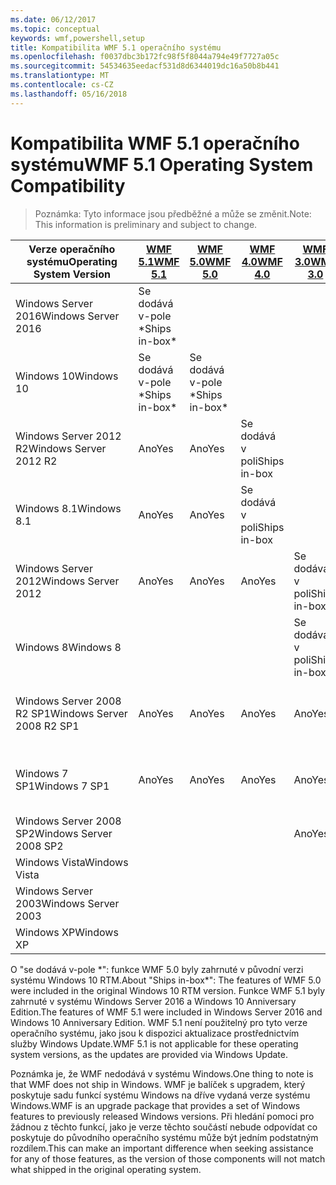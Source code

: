 ```yaml
---
ms.date: 06/12/2017
ms.topic: conceptual
keywords: wmf,powershell,setup
title: Kompatibilita WMF 5.1 operačního systému
ms.openlocfilehash: f0037dbc3b172fc98f5f8044a794e49f7727a05c
ms.sourcegitcommit: 54534635eedacf531d8d6344019dc16a50b8b441
ms.translationtype: MT
ms.contentlocale: cs-CZ
ms.lasthandoff: 05/16/2018
---
```

# <a name="wmf-51-operating-system-compatibility"></a><span data-ttu-id="99b79-103">Kompatibilita WMF 5.1 operačního systému</span><span class="sxs-lookup"><span data-stu-id="99b79-103">WMF 5.1 Operating System Compatibility</span></span> #

> <span data-ttu-id="99b79-104">Poznámka: Tyto informace jsou předběžné a může se změnit.</span><span class="sxs-lookup"><span data-stu-id="99b79-104">Note: This information is preliminary and subject to change.</span></span>

| <span data-ttu-id="99b79-105">Verze operačního systému</span><span class="sxs-lookup"><span data-stu-id="99b79-105">Operating System Version</span></span> | [<span data-ttu-id="99b79-106">WMF 5.1</span><span class="sxs-lookup"><span data-stu-id="99b79-106">WMF 5.1</span></span>](https://aka.ms/wmf51download) | [<span data-ttu-id="99b79-107">WMF 5.0</span><span class="sxs-lookup"><span data-stu-id="99b79-107">WMF 5.0</span></span>](https://aka.ms/wmf5download) | [<span data-ttu-id="99b79-108">WMF 4.0</span><span class="sxs-lookup"><span data-stu-id="99b79-108">WMF 4.0</span></span>](https://aka.ms/wmf4download) |  [<span data-ttu-id="99b79-109">WMF 3.0</span><span class="sxs-lookup"><span data-stu-id="99b79-109">WMF 3.0</span></span>](https://aka.ms/wmf3download) | [<span data-ttu-id="99b79-110">WMF 2.0</span><span class="sxs-lookup"><span data-stu-id="99b79-110">WMF 2.0</span></span>](https://aka.ms/wmf2download) |
| ------------------------ | ----------- | ----------- | ----------- | ------------ |  ------------- |
| <span data-ttu-id="99b79-111">Windows Server 2016</span><span class="sxs-lookup"><span data-stu-id="99b79-111">Windows Server 2016</span></span> | <span data-ttu-id="99b79-112">Se dodává v-pole \*</span><span class="sxs-lookup"><span data-stu-id="99b79-112">Ships in-box\*</span></span> |  |  |  |  |
| <span data-ttu-id="99b79-113">Windows 10</span><span class="sxs-lookup"><span data-stu-id="99b79-113">Windows 10</span></span> | <span data-ttu-id="99b79-114">Se dodává v-pole \*</span><span class="sxs-lookup"><span data-stu-id="99b79-114">Ships in-box\*</span></span> | <span data-ttu-id="99b79-115">Se dodává v-pole \*</span><span class="sxs-lookup"><span data-stu-id="99b79-115">Ships in-box\*</span></span>  | | | |
| <span data-ttu-id="99b79-116">Windows Server 2012 R2</span><span class="sxs-lookup"><span data-stu-id="99b79-116">Windows Server 2012 R2</span></span>| <span data-ttu-id="99b79-117">Ano</span><span class="sxs-lookup"><span data-stu-id="99b79-117">Yes</span></span> | <span data-ttu-id="99b79-118">Ano</span><span class="sxs-lookup"><span data-stu-id="99b79-118">Yes</span></span> | <span data-ttu-id="99b79-119">Se dodává v poli</span><span class="sxs-lookup"><span data-stu-id="99b79-119">Ships in-box</span></span> |  |  |
| <span data-ttu-id="99b79-120">Windows 8.1</span><span class="sxs-lookup"><span data-stu-id="99b79-120">Windows 8.1</span></span> | <span data-ttu-id="99b79-121">Ano</span><span class="sxs-lookup"><span data-stu-id="99b79-121">Yes</span></span> | <span data-ttu-id="99b79-122">Ano</span><span class="sxs-lookup"><span data-stu-id="99b79-122">Yes</span></span> |  <span data-ttu-id="99b79-123">Se dodává v poli</span><span class="sxs-lookup"><span data-stu-id="99b79-123">Ships in-box</span></span> |  |  |
| <span data-ttu-id="99b79-124">Windows Server 2012</span><span class="sxs-lookup"><span data-stu-id="99b79-124">Windows Server 2012</span></span> | <span data-ttu-id="99b79-125">Ano</span><span class="sxs-lookup"><span data-stu-id="99b79-125">Yes</span></span> | <span data-ttu-id="99b79-126">Ano</span><span class="sxs-lookup"><span data-stu-id="99b79-126">Yes</span></span> | <span data-ttu-id="99b79-127">Ano</span><span class="sxs-lookup"><span data-stu-id="99b79-127">Yes</span></span> |  <span data-ttu-id="99b79-128">Se dodává v poli</span><span class="sxs-lookup"><span data-stu-id="99b79-128">Ships in-box</span></span> | |
| <span data-ttu-id="99b79-129">Windows 8</span><span class="sxs-lookup"><span data-stu-id="99b79-129">Windows 8</span></span> |  |  |  | <span data-ttu-id="99b79-130">Se dodává v poli</span><span class="sxs-lookup"><span data-stu-id="99b79-130">Ships in-box</span></span> | |
| <span data-ttu-id="99b79-131">Windows Server 2008 R2 SP1</span><span class="sxs-lookup"><span data-stu-id="99b79-131">Windows Server 2008 R2 SP1</span></span> | <span data-ttu-id="99b79-132">Ano</span><span class="sxs-lookup"><span data-stu-id="99b79-132">Yes</span></span> | <span data-ttu-id="99b79-133">Ano</span><span class="sxs-lookup"><span data-stu-id="99b79-133">Yes</span></span> | <span data-ttu-id="99b79-134">Ano</span><span class="sxs-lookup"><span data-stu-id="99b79-134">Yes</span></span> |  <span data-ttu-id="99b79-135">Ano</span><span class="sxs-lookup"><span data-stu-id="99b79-135">Yes</span></span>| <span data-ttu-id="99b79-136">Se dodává v poli</span><span class="sxs-lookup"><span data-stu-id="99b79-136">Ships in-box</span></span> |
| <span data-ttu-id="99b79-137">Windows 7 SP1</span><span class="sxs-lookup"><span data-stu-id="99b79-137">Windows 7 SP1</span></span>  | <span data-ttu-id="99b79-138">Ano</span><span class="sxs-lookup"><span data-stu-id="99b79-138">Yes</span></span> | <span data-ttu-id="99b79-139">Ano</span><span class="sxs-lookup"><span data-stu-id="99b79-139">Yes</span></span> | <span data-ttu-id="99b79-140">Ano</span><span class="sxs-lookup"><span data-stu-id="99b79-140">Yes</span></span> | <span data-ttu-id="99b79-141">Ano</span><span class="sxs-lookup"><span data-stu-id="99b79-141">Yes</span></span> | <span data-ttu-id="99b79-142">Se dodává v poli</span><span class="sxs-lookup"><span data-stu-id="99b79-142">Ships in-box</span></span> |
| <span data-ttu-id="99b79-143">Windows Server 2008 SP2</span><span class="sxs-lookup"><span data-stu-id="99b79-143">Windows Server 2008 SP2</span></span> | | | | <span data-ttu-id="99b79-144">Ano</span><span class="sxs-lookup"><span data-stu-id="99b79-144">Yes</span></span> | <span data-ttu-id="99b79-145">Ano</span><span class="sxs-lookup"><span data-stu-id="99b79-145">Yes</span></span> |
| <span data-ttu-id="99b79-146">Windows Vista</span><span class="sxs-lookup"><span data-stu-id="99b79-146">Windows Vista</span></span> | | | | | <span data-ttu-id="99b79-147">Ano</span><span class="sxs-lookup"><span data-stu-id="99b79-147">Yes</span></span> |
| <span data-ttu-id="99b79-148">Windows Server 2003</span><span class="sxs-lookup"><span data-stu-id="99b79-148">Windows Server 2003</span></span>| | | |  | <span data-ttu-id="99b79-149">Ano</span><span class="sxs-lookup"><span data-stu-id="99b79-149">Yes</span></span> |
| <span data-ttu-id="99b79-150">Windows XP</span><span class="sxs-lookup"><span data-stu-id="99b79-150">Windows XP</span></span> | | | |  | <span data-ttu-id="99b79-151">Ano</span><span class="sxs-lookup"><span data-stu-id="99b79-151">Yes</span></span> |


<span data-ttu-id="99b79-152">O "se dodává v-pole \*": funkce WMF 5.0 byly zahrnuté v původní verzi systému Windows 10 RTM.</span><span class="sxs-lookup"><span data-stu-id="99b79-152">About "Ships in-box\*": The features of WMF 5.0 were included in the original Windows 10 RTM version.</span></span>
<span data-ttu-id="99b79-153">Funkce WMF 5.1 byly zahrnuté v systému Windows Server 2016 a Windows 10 Anniversary Edition.</span><span class="sxs-lookup"><span data-stu-id="99b79-153">The features of WMF 5.1 were included in Windows Server 2016 and Windows 10 Anniversary Edition.</span></span>
<span data-ttu-id="99b79-154">WMF 5.1 není použitelný pro tyto verze operačního systému, jako jsou k dispozici aktualizace prostřednictvím služby Windows Update.</span><span class="sxs-lookup"><span data-stu-id="99b79-154">WMF 5.1 is not applicable for these operating system versions, as the updates are provided via Windows Update.</span></span>


<span data-ttu-id="99b79-155">Poznámka je, že WMF nedodává v systému Windows.</span><span class="sxs-lookup"><span data-stu-id="99b79-155">One thing to note is that WMF does not ship in Windows.</span></span>
<span data-ttu-id="99b79-156">WMF je balíček s upgradem, který poskytuje sadu funkcí systému Windows na dříve vydaná verze systému Windows.</span><span class="sxs-lookup"><span data-stu-id="99b79-156">WMF is an upgrade package that provides a set of Windows features to previously released Windows versions.</span></span>
<span data-ttu-id="99b79-157">Při hledání pomoci pro žádnou z těchto funkcí, jako je verze těchto součástí nebude odpovídat co poskytuje do původního operačního systému může být jedním podstatným rozdílem.</span><span class="sxs-lookup"><span data-stu-id="99b79-157">This can make an important difference when seeking assistance for any of those features, as the version of those components will not match what shipped in the original operating system.</span></span>
